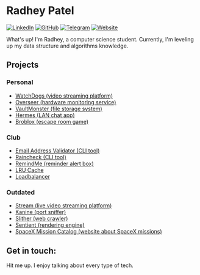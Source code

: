 <!--- yoinked this readme template from Bardia Moshiri :P ---> 

# Radhey Patel

[![LinkedIn](https://img.shields.io/badge/LinkedIn-000?style=flat&logoColor=blue&logo=linkedin)](https://www.linkedin.com/in/radhey-patel-/)
[![GitHub](https://img.shields.io/badge/-GitHub-000?style=flat&logo=github)](https://www.github.com/yehdar)
[![Telegram](https://img.shields.io/badge/-Telegram-000?&logoColor=0088cc&logo=telegram)](https://t.me/Yehdarr)
[![Website](https://img.shields.io/badge/Portfolio-000000?style=flat&logo=About.me)](https://yehdar.github.io/)

What's up! I'm Radhey, a computer science student. Currently, I'm leveling up my data structure and algorithms knowledge.

## Projects
### Personal
- [WatchDogs (video streaming platform)](https://github.com/Yehdar/watchdogs)
- [Overseer (hardware monitoring service)](https://github.com/Yehdar/overseer)
- [VaultMonster (file storage system)](https://github.com/Yehdar/vaultmonster)
- [Hermes (LAN chat app)](https://github.com/Yehdar/hermes)
- [Broblox (escape room game)](https://github.com/Yehdar/broblox)

### Club
- [Email Address Validator (CLI tool)](https://github.com/The-Golang-Way/email-address-validator)
- [Raincheck (CLI tool)](https://github.com/The-Golang-Way/raincheck)
- [RemindMe (reminder alert box)](https://github.com/The-Golang-Way/remindme)
- [LRU Cache](https://github.com/The-Golang-Way/LRU-cache)
- [Loadbalancer](https://github.com/The-Golang-Way/loadbalancer) 

### Outdated
- [Stream (live video streaming platform)](https://github.com/Yehdar/stream)
- [Kanine (port sniffer)](https://github.com/Yehdar/kanine/) 
- [Slither (web crawler)](https://github.com/Yehdar/slither) 
- [Sentient (rendering engine)](https://github.com/Yehdar/sentient) 
- [SpaceX Mission Catalog (website about SpaceX missions)](https://github.com/Yehdar/spacex-mission-catalog)

## Get in touch: 
Hit me up. I enjoy talking about every type of tech.
